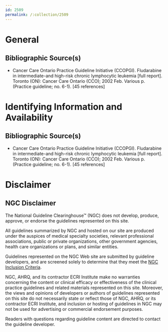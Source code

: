 ```yaml
---
id: 2509
permalink: /:collection/2509
---
```


# General

## Bibliographic Source(s)

- Cancer Care Ontario Practice Guideline Initiative (CCOPGI). Fludarabine in intermediate-and high-risk chronic lymphocytic leukemia [full report]. Toronto (ON): Cancer Care Ontario (CCO); 2002 Feb. Various p. (Practice guideline; no. 6-1). [45 references]

# Identifying Information and Availability

## Bibliographic Source(s)

- Cancer Care Ontario Practice Guideline Initiative (CCOPGI). Fludarabine in intermediate-and high-risk chronic lymphocytic leukemia [full report]. Toronto (ON): Cancer Care Ontario (CCO); 2002 Feb. Various p. (Practice guideline; no. 6-1). [45 references]

# Disclaimer

## NGC Disclaimer

The National Guideline Clearinghouse™ (NGC) does not develop, produce, approve, or endorse the guidelines represented on this site.

All guidelines summarized by NGC and hosted on our site are produced under the auspices of medical specialty societies, relevant professional associations, public or private organizations, other government agencies, health care organizations or plans, and similar entities.

Guidelines represented on the NGC Web site are submitted by guideline developers, and are screened solely to determine that they meet the [NGC Inclusion Criteria](/help-and-about/summaries/inclusion-criteria).

NGC, AHRQ, and its contractor ECRI Institute make no warranties concerning the content or clinical efficacy or effectiveness of the clinical practice guidelines and related materials represented on this site. Moreover, the views and opinions of developers or authors of guidelines represented on this site do not necessarily state or reflect those of NGC, AHRQ, or its contractor ECRI Institute, and inclusion or hosting of guidelines in NGC may not be used for advertising or commercial endorsement purposes.

Readers with questions regarding guideline content are directed to contact the guideline developer.

